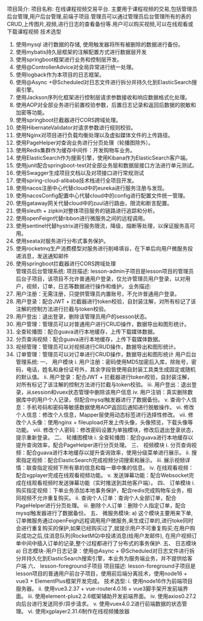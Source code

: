 项目简介:
项目名称: 在线课程视频交易平台. 主要用于课程视频的交易,包括管理员后台管理,用户后台管理,前端子项目.管理员可以通过管理员后台管理所有的表的CRUD,上传图片,视频,进行日志的查看备份等.用户可以购买视频,可以在线观看或下载课程视频
技术选型
1.	使用mysql 进行数据的存储, 使用触发器将所有被删除的数据进行备份。
2.	使用mybatis持久层框架的注解配置方式进行数据层开发
3.	使用springboot框架进行业务和控制层开发。
4.	使用@ControllerAdvice对全局异常进行统一处理。
5.	使用logback作为本项目的日志框架。
6.	使用@Async +@Scheduled对日志文件进行拆分并持久化到ElasticSearch搜索引擎。
7.	使用Jackson序列化框架进行控制层请求参数接收和响应数据格式化处理。
8.	使用AOP对全部业务进行前置校验参数，后置日志记录和返回后数据的脱敏和加密等功能。
9.	使用springboot拦截器进行CORS跨域处理。
10.	使用HibernateValidator对请求参数进行规则校验。
11.	使用Nginx对项目进行负载均衡处理以及虚拟媒体文件的上传路径。
12.	使用PageHelper对查询业务进行分页处理（轮播图除外）。
13.	使用Redis集群作为缓存中间件：开发购物车业务。
14.	使用ElasticSearch作为搜索引擎，使用Kibana作为ElasticSearch客户端。
15.	使用junit配合springboot-test对全部业务层和数据层接口方法进行单元测试。
16.	使用Swagger生成项目文档以及对项接口进行常规测试
17.	使用spring-cloud-alibaba技术栈进行全项目开发。
18.	使用nacos注册中心代替cloud中的eureka进行服务注册与发现。
19.	使用nacosConfig配置中心代替cloud中的config进行配置文件统一管理。
20.	使用gataway网关代替cloud中的zuul进行路由，限流和断言配置。
21.	使用sleuth + zipkin对整体项目服务的链路进行追踪和分析。
22.	使用openFeign代替ribbon进行微服务之间的远程调用。
23.	使用sentinel代替hystrix进行服务限流，降级，熔断等处理，以保证服务高可用。
24.	使用seata对服务进行分布式事务保护。
25.	使用rocketmq生产消费模型对服务进行削峰填谷，在下单后向用户微服务投递消息，发送通知邮件
26.	使用springboot拦截器进行CORS跨域处理	
管理员后台管理系统:
项目描述: lesson-admin子项目是lesson项目的管理员后台子项目，该项目不允许普通用户登录，仅允许管理员用户登录，以对用户，视频，订单，日志等数据进行操作和维护。
业务描述:
1.	用户注册：无需注册，只提供管理员内置账号，不允许普通用户登录。
2.	用户登录：配合JWT + 拦截器进行token校验，自封装注解，对所有标记了该注解的控制方法进行拦截与token校验。
3.	用户登出：退出登录，删除该管理员用户的sesson状态。
4.	用户管理：管理员可以对普通用户进行CRUD操作，数据导出和图形统计。
5.	全查轮播图：配合guava进行本地缓存，上传下载媒体数据。
6.	分页查询视频：配合guava进行本地缓存，上传下载媒体数据。
7.	视频管理：管理员可以对视频进行CRUD操作，数据导出和图形统计。
8.	订单管理：管理员可以对订单进行CRUD操作，数据导出和图形统计	
用户后台管理系统:
一、	用户模块
i.	用户注册：密码使用MD5加密后入库，除账号，密码，电话，姓名和身份证号外，其余字段皆使用自封装工具类生成固定或随机的默认值。
ii.	用户登录：配合JWT + 拦截器进行token校验，自封装注解，对所有标记了该注解的控制方法进行拦截与token校验。
iii.	用户登出：退出登录，从session和vuex状态管理中删除该用户信息
iv.	用户注销：真实删除数据库中的用户个人记录，但配合mysql触发器进行了数据备份。
v.	查询个人信息：手机号码和密码等敏感数据使用AOP返回后通知进行脱敏操作。
vi.	修改个人信息：修改个人信息，Mapper层使用动态标签进行选择性修改。
vii.	修改个人头像：使用nginx + fileupload开发上传头像，头像预览，下载头像等功能。
viii.	修改个人密码：修改密码设置为单独模块，修改后退出登录状态，提示重新登录。
二、	轮播图模块
i.	全查轮播图：配合guava进行本地缓存以提升查询效率，配合PageHelper进行分页处理。
三、	视频模块 
i.	分页查询视频：配合guava进行本地缓存以提升查询效率，使用分级菜单进行展示。
ii.	搜索指定视频：配合ElasticSearch完成视频分词搜索和展示。
iii.	展示视频详情：联查指定视频下所有章的信息和每一章中集的信息。
iv.	在线观看视频：配合xgplayer完成在线观看视频功能。
v.	发送弹幕功能：配合Websocket完成在线观看视频时发送弹幕功能（实时推送到其他客户端）。
四、	订单模块
i.	购买指定视频：下单业务添加本地事务保护，配合redis完成购物车业务，相同视频不允许重复购买。
ii.	查询个人订单：查询个人全部订单，配合PageHelper进行分页处理。
iii.	删除个人订单：删除个人指定订单，配合mysql触发器进行了数据备份。
五、	微服务模块:
a)	这个模块主要用来下单,订单微服务通过openFeigh远程调用用户微服务,来生成订单的,进行toke同时会进行重复购买的保护,如果已经购买过了,就提示用户不可重复购买;在用户购买成功之后,往消息队列(RocketMQ)中投递消息(给用户发邮件), 在用户视频订单中间中插入订单的记录,整个过程都进行了分布式的事务保护.
五、	日志模块
a)	日志模块-用户日志记录：使用@Async + @Scheduled对日志文件进行拆分并持久化到ElasticSearch搜索引擎，本业务为服务端业务，并不提供给客户端
六、	lesson-foreground子项目
项目描述: lesson-foreground子项目是lesson项目的普通用户前台子项目，使用前后端分离技术，使用node16 + vue3 + ElementPlus框架开发完成。
技术选型:
i.	使用node16作为前端项目服务器。
ii.	使用vue3.2.37 + vue-router4.0.16 + vue3脚手架开发前端界面。
iii.	使用element-plus2.2.6框架辅助开发前端界面。
iv.	使用axios0.27.2向后台进行发送同步/异步请求。
v.	使用vuex4.0.2进行前端数据的状态管理。
vi.	使用xgplayer2.31.6制作在线视频播放器
